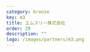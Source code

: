 ```yaml
---
category: bronze
key: m3
title: エムスリー株式会社
order: 29
description: ""
logo: /images/partners/m3.png
---
```

